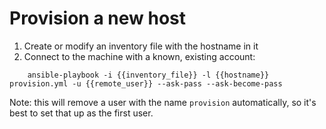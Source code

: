 # Provision a new host

1) Create or modify an inventory file with the hostname in it
2) Connect to the machine with a known, existing account:

```
    ansible-playbook -i {{inventory_file}} -l {{hostname}} provision.yml -u {{remote_user}} --ask-pass --ask-become-pass
```

Note: this will remove a user with the name `provision` automatically, so it's best to set that up as the first user.